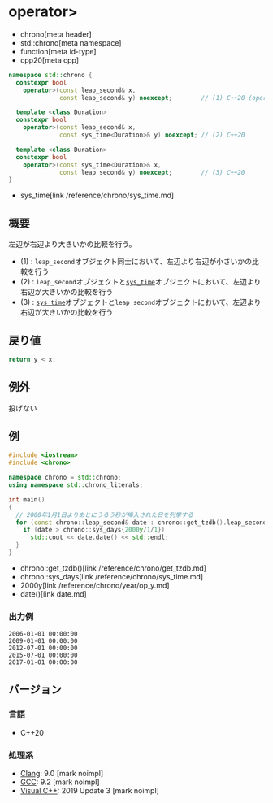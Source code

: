 # operator>
* chrono[meta header]
* std::chrono[meta namespace]
* function[meta id-type]
* cpp20[meta cpp]

```cpp
namespace std::chrono {
  constexpr bool
    operator>(const leap_second& x,
              const leap_second& y) noexcept;        // (1) C++20 (operator<=>により使用可能)

  template <class Duration>
  constexpr bool
    operator>(const leap_second& x,
              const sys_time<Duration>& y) noexcept; // (2) C++20

  template <class Duration>
  constexpr bool
    operator>(const sys_time<Duration>& x,
              const leap_second& y) noexcept;        // (3) C++20
}
```
* sys_time[link /reference/chrono/sys_time.md]

## 概要
左辺が右辺より大きいかの比較を行う。

- (1) : `leap_second`オブジェクト同士において、左辺より右辺が小さいかの比較を行う
- (2) : `leap_second`オブジェクトと[`sys_time`](/reference/chrono/sys_time.md)オブジェクトにおいて、左辺より右辺が大きいかの比較を行う
- (3) : [`sys_time`](/reference/chrono/sys_time.md)オブジェクトと`leap_second`オブジェクトにおいて、左辺より右辺が大きいかの比較を行う


## 戻り値
```cpp
return y < x;
```


## 例外
投げない


## 例
```cpp example
#include <iostream>
#include <chrono>

namespace chrono = std::chrono;
using namespace std::chrono_literals;

int main()
{
  // 2000年1月1日よりあとにうるう秒が挿入された日を列挙する
  for (const chrono::leap_second& date : chrono::get_tzdb().leap_seconds) {
    if (date > chrono::sys_days{2000y/1/1})
      std::cout << date.date() << std::endl;
  }
}
```
* chrono::get_tzdb()[link /reference/chrono/get_tzdb.md]
* chrono::sys_days[link /reference/chrono/sys_time.md]
* 2000y[link /reference/chrono/year/op_y.md]
* date()[link date.md]

### 出力例
```
2006-01-01 00:00:00
2009-01-01 00:00:00
2012-07-01 00:00:00
2015-07-01 00:00:00
2017-01-01 00:00:00
```


## バージョン
### 言語
- C++20

### 処理系
- [Clang](/implementation.md#clang): 9.0 [mark noimpl]
- [GCC](/implementation.md#gcc): 9.2 [mark noimpl]
- [Visual C++](/implementation.md#visual_cpp): 2019 Update 3 [mark noimpl]
